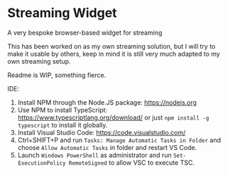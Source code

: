 # Streaming Widget
A very bespoke browser-based widget for streaming

This has been worked on as my own streaming solution, but I will try to make it usable by others, keep in mind it is still very much adapted to my own streaming setup.

Readme is WIP, something fierce.

IDE:
1. Install NPM through the Node.JS package: https://nodejs.org
2. Use NPM to install TypeScript: https://www.typescriptlang.org/download/ or just `npm install -g typescript` to install it globally.
3. Install Visual Studio Code: https://code.visualstudio.com/
4. Ctrl+SHIFT+P and run  `Tasks: Manage Automatic Tasks in Folder` and choose `Allow Automatic Tasks` in folder and restart VS Code.
5. Launch `Windows PowerShell` as administrator and run `Set-ExecutionPolicy RemoteSigned` to allow VSC to execute TSC.


